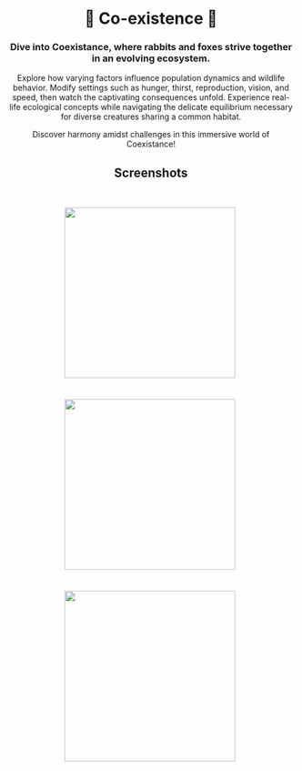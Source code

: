 <div id="header" align="center">
<h1 style="text-align:center">
🦊 Co-existence 🐇 
</h1>
  

<h3>Dive into Coexistance, where rabbits and foxes strive together in an evolving ecosystem.</h3>

Explore how varying factors influence population dynamics and wildlife behavior. Modify settings such as hunger, thirst, reproduction, vision, and speed, then watch the captivating consequences unfold. Experience real-life ecological concepts while navigating the delicate equilibrium necessary for diverse creatures sharing a common habitat.

Discover harmony amidst challenges in this immersive world of Coexistance!
<h2 style="text-align:center">
Screenshots
</h2>
</div>
<br>
<p align="center">
<img src="https://github.com/thenoisyninga/Coexistence/assets/88588593/605ffbe5-42c2-4f08-a583-e871b474ad84" height="300"/>&nbsp;
<br>
<br>
<br>
<img src="https://github.com/thenoisyninga/Coexistence/assets/88588593/a76d3623-7302-4837-9970-79fe908a3bd9" height="300"/>&nbsp;
<br>
<br>
<br>
<img src="https://github.com/thenoisyninga/Coexistence/assets/88588593/0db38a17-6ffc-4f57-a4bc-3164890961cc" height="300"/>&nbsp;
</p>
